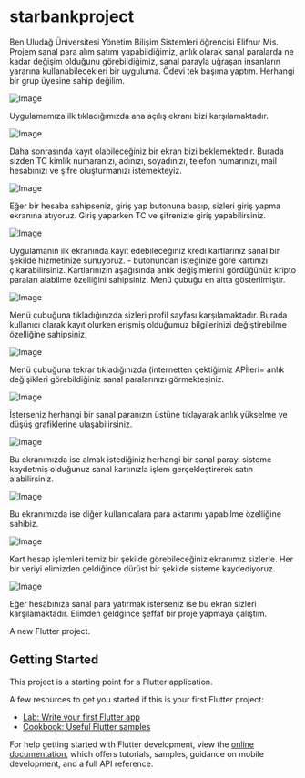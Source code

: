 # starbankproject

Ben Uludağ Üniversitesi Yönetim Bilişim Sistemleri öğrencisi Elifnur Mis. Projem sanal para alım satımı yapabildiğimiz, anlık olarak sanal paralarda ne kadar değişim olduğunu görebildiğimiz, sanal parayla uğraşan insanların yararına kullanabilecekleri bir uyguluma. Ödevi tek başıma yaptım. Herhangi bir grup üyesine sahip değilim. 

![Image](https://github.com/user-attachments/assets/6023d5cf-bfc2-4221-880d-8ad42b9a23d9)

Uygulamamıza ilk tıkladığımızda ana açılış ekranı bizi karşılamaktadır.

![Image](https://github.com/user-attachments/assets/7349a9c7-b9a8-47f8-82b4-1fac6a77c9b1)

Daha sonrasında kayıt olabileceğiniz bir ekran bizi beklemektedir. Burada sizden TC kimlik numaranızı, adınızı, soyadınızı, telefon numarınızı, mail hesabınızı ve şifre oluşturmanızı istemekteyiz. 

![Image](https://github.com/user-attachments/assets/36706844-bca3-4d96-bf7a-0b2b61d81716)

Eğer bir hesaba sahipseniz, giriş yap butonuna basıp, sizleri giriş yapma ekranına atıyoruz. Giriş yaparken TC ve şifrenizle giriş yapabilirsiniz.

![Image](https://github.com/user-attachments/assets/3d771a99-9eee-4128-881a-e332eaf85bd0)

Uygulamanın ilk ekranında kayıt edebileceğiniz kredi kartlarınız sanal bir şekilde hizmetinize sunuyoruz. - butonundan isteğinize göre kartınızı çıkarabilirsiniz. Kartlarınızın aşağısında anlık değişimlerini gördüğünüz kripto paraları alabilme özelliğini sahipsiniz. Menü çubuğu en altta gösterilmiştir.

![Image](https://github.com/user-attachments/assets/febc3496-b83c-4d83-9910-0c99d882c98b)

Menü çubuğuna tıkladığınızda sizleri profil sayfası karşılamaktadır. Burada kullanıcı olarak kayıt  olurken erişmiş olduğumuz bilgilerinizi değiştirebilme özelliğine sahipsiniz.

![Image](https://github.com/user-attachments/assets/0d677462-fb0b-4491-8ff4-658837a567dc)

 Menü çubuğuna tekrar tıkladığınızda (internetten çektiğimiz APİleri= anlık değişikleri görebildiğiniz sanal paralarınızı görmektesiniz.

![Image](https://github.com/user-attachments/assets/cc983a92-8fa7-4e54-9968-f07e973026fa)

İsterseniz herhangi bir sanal paranızın üstüne tıklayarak anlık yükselme ve düşüş grafiklerine ulaşabilirsiniz.

![Image](https://github.com/user-attachments/assets/e95dc6b1-2493-472c-a593-226db26a558e)

Bu ekranımızda ise almak istediğiniz herhangi bir sanal parayı sisteme kaydetmiş olduğunuz sanal kartınızla işlem gerçekleştirerek satın alabilirsiniz.

![Image](https://github.com/user-attachments/assets/9e4be2e1-7802-4bfd-bb72-95b249e93cc7)

Bu ekranımızda ise diğer kullanıcalara para aktarımı yapabilme özelliğine sahibiz.

![Image](https://github.com/user-attachments/assets/001d471f-a38c-4543-9d44-c50fe0d1b401)

Kart hesap işlemleri temiz bir şekilde görebileceğiniz ekranımız sizlerle. Her bir veriyi elimizden geldiğince dürüst bir şekilde sisteme kaydediyoruz.

![Image](https://github.com/user-attachments/assets/22116545-e1e1-4e91-b08d-f323c5cdd408)

Eğer hesabınıza sanal para yatırmak isterseniz ise bu ekran sizleri karşılamaktadır. Elimden geldğince şeffaf bir proje yapmaya çalıştım.


A new Flutter project.

## Getting Started

This project is a starting point for a Flutter application.

A few resources to get you started if this is your first Flutter project:

- [Lab: Write your first Flutter app](https://docs.flutter.dev/get-started/codelab)
- [Cookbook: Useful Flutter samples](https://docs.flutter.dev/cookbook)

For help getting started with Flutter development, view the
[online documentation](https://docs.flutter.dev/), which offers tutorials,
samples, guidance on mobile development, and a full API reference.
